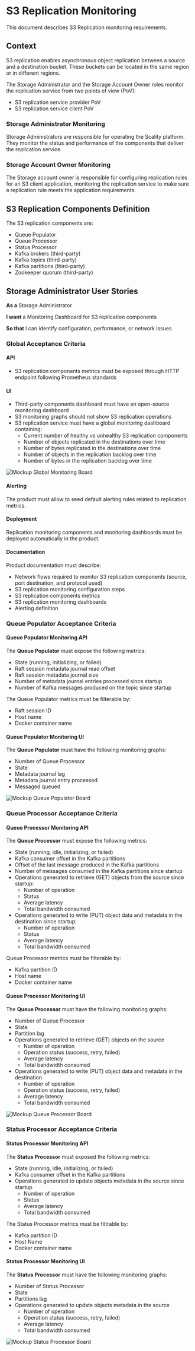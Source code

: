 # S3 Replication Monitoring

This document describes S3 Replication monitoring requirements.

## Context

S3 replication enables asynchronous object replication between
a source and a destination bucket. These buckets can be located in the same region
or in different regions.

The Storage Administrator and the Storage Account Owner roles monitor
the replication service from two points of view (PoV):

- S3 replication service provider PoV
- S3 replication service client PoV

### Storage Administrator Monitoring

Storage Administrators are responsible for operating the Scality platform. They
monitor the status and performance of the components that deliver the replication
service.

### Storage Account Owner Monitoring

The Storage account owner is responsible for configuring replication rules for an
S3 client application, monitoring the replication service to make sure a replication
rule meets the application requirements.

## S3 Replication Components Definition

The S3 replication components are:

- Queue Populator
- Queue Processor
- Status Processor
- Kafka brokers (third-party)
- Kafka topics (third-party)
- Kafka partitions (third-party)
- Zookeeper quorum (third-party)

## Storage Administrator User Stories

**As a** Storage Administrator

**I want** a Monitoring Dashboard for S3 replication components

**So that** I can identify configuration, performance, or network issues

### Global Acceptance Criteria

#### API

- S3 replication components metrics must be exposed through HTTP endpoint
  following Prometheus standards

#### UI

- Third-party components dashboard must have an open-source monitoring dashboard
- S3 monitoring graphs should not show S3 replication operations
- S3 replication service must have a global monitoring dashboard containing:
    - Current number of healthy vs unhealthy S3 replication components
    - Number of objects replicated in the destinations over time
    - Number of bytes replicated in the destinations over time
    - Number of objects in the replication backlog over time
    - Number of bytes in the replication backlog over time

![Mockup Global Monitoring Board](images/s3-replication-monitoring-global-monitoring-board.jpg)

#### Alerting

The product must allow to seed default alerting rules related to replication metrics.

#### Deployment

Replication monitoring components and monitoring dashboards must be deployed
automatically in the product.

#### Documentation

Product documentation must describe:

- Network flows required to monitor S3 replication components (source, port destination,
  and protocol used)
- S3 replication monitoring configuration steps
- S3 replication components metrics
- S3 replication monitoring dashboards
- Alerting definition

### Queue Populator Acceptance Criteria

#### Queue Populator Monitoring API

The **Queue Populator** must expose the following metrics:

- State (running, initializing, or failed)
- Raft session metadata journal read offset
- Raft session metadata journal size
- Number of metadata journal entries processed since startup
- Number of Kafka messages produced on the topic since startup

The Queue Populator metrics must be filterable by:

- Raft session ID
- Host name
- Docker container name

#### Queue Populator Monitoring UI

The **Queue Populator** must have the following monitoring graphs:

- Number of Queue Processor
- State
- Metadata journal lag
- Metadata journal entry processed
- Messaged queued

![Mockup Queue Populator Board](images/s3-replication-monitoring-queue-populator-board.jpg)

### Queue Processor Acceptance Criteria

#### Queue Processor Monitoring API

The **Queue Processor** must expose the following metrics:

- State (running, idle, initializing, or failed)
- Kafka consumer offset in the Kafka partitions
- Offset of the last message produced in the Kafka partitions
- Number of messages consumed in the Kafka partitions since startup
- Operations generated to retrieve (GET) objects from the source
  since startup:
    - Number of operation
    - Status
    - Average latency
    - Total bandwidth consumed
- Operations generated to write (PUT) object data and metadata in the destination
  since startup:
    - Number of operation
    - Status
    - Average latency
    - Total bandwidth consumed

Queue Processor metrics must be filterable by:

- Kafka partition ID
- Host name
- Docker container name

#### Queue Processor Monitoring UI

The **Queue Processor** must have the following monitoring graphs:

- Number of Queue Processor
- State
- Partition lag
- Operations generated to retrieve (GET) objects on the source
    - Number of operation
    - Operation status (success, retry, failed)
    - Average latency
    - Total bandwidth consumed
- Operations generated to write (PUT) object data and metadata in the destination
    - Number of operation
    - Operation status (success, retry, failed)
    - Average latency
    - Total bandwidth consumed

![Mockup Queue Processor Board](images/s3-replication-monitoring-queue-processor-board.jpg)

### Status Processor Acceptance Criteria

#### Status Processor Monitoring API

The **Status Processor** must exposed the following metrics:

- State (running, idle, initializing, or failed)
- Kafka consumer offset in the Kafka partitions
- Operations generated to update objects metadata in the source since startup
    - Number of operation
    - Status
    - Average latency
    - Total bandwidth consumed

The Status Processor metrics must be filtrable by:

- Kafka partition ID
- Host Name
- Docker container name

#### Status Processor Monitoring UI

The **Status Processor** must have the following monitoring graphs:

- Number of Status Processor
- State
- Partitions lag
- Operations generated to update objects metadata in the source
    - Number of operation
    - Operation status (success, retry, failed)
    - Average latency
    - Total bandwidth consumed

![Mockup Status Processor Board](images/s3-replication-monitoring-status-processor-board.jpg)

